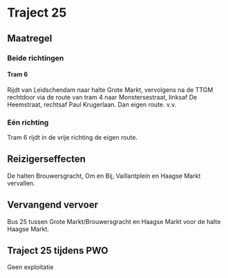 # Traject 25
## Maatregel
### Beide richtingen

#### Tram 6
Rijdt van Leidschendam naar halte Grote Markt, vervolgens na de TTGM rechtdoor via de route van tram 4 naar Monstersestraat, linksaf De Heemstraat, rechtsaf Paul Krugerlaan. Dan eigen route. v.v.

### Eén richting
Tram 6 rijdt in de vrije richting de eigen route.

## Reizigerseffecten
De halten Brouwersgracht, Om en Bij, Vaillantplein en Haagse Markt vervallen.

## Vervangend vervoer
Bus 25 tussen Grote Markt/Brouwersgracht en Haagse Markt voor de halte Haagse Markt.

## Traject 25 tijdens PWO 
Geen exploitatie
